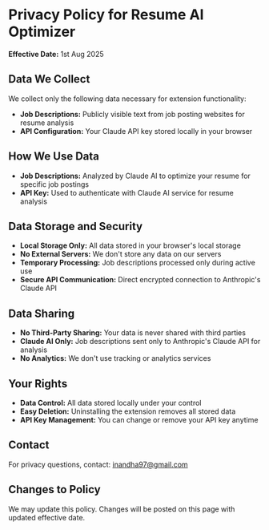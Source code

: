 # Privacy Policy for Resume AI Optimizer

**Effective Date:** 1st Aug 2025

## Data We Collect
We collect only the following data necessary for extension functionality:
- **Job Descriptions:** Publicly visible text from job posting websites for resume analysis
- **API Configuration:** Your Claude API key stored locally in your browser

## How We Use Data
- **Job Descriptions:** Analyzed by Claude AI to optimize your resume for specific job postings
- **API Key:** Used to authenticate with Claude AI service for resume analysis

## Data Storage and Security
- **Local Storage Only:** All data stored in your browser's local storage
- **No External Servers:** We don't store any data on our servers
- **Temporary Processing:** Job descriptions processed only during active use
- **Secure API Communication:** Direct encrypted connection to Anthropic's Claude API

## Data Sharing
- **No Third-Party Sharing:** Your data is never shared with third parties
- **Claude AI Only:** Job descriptions sent only to Anthropic's Claude API for analysis
- **No Analytics:** We don't use tracking or analytics services

## Your Rights
- **Data Control:** All data stored locally under your control
- **Easy Deletion:** Uninstalling the extension removes all stored data
- **API Key Management:** You can change or remove your API key anytime

## Contact
For privacy questions, contact: inandha97@gmail.com

## Changes to Policy
We may update this policy. Changes will be posted on this page with updated effective date.
